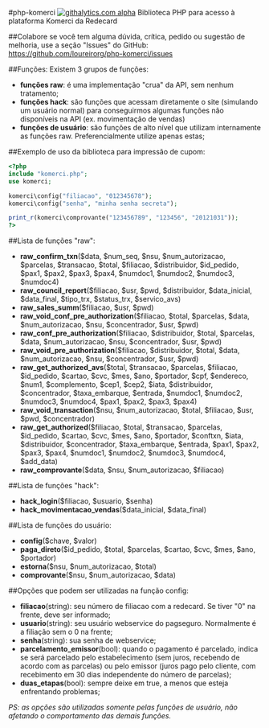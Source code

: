 #php-komerci
[![githalytics.com alpha](https://cruel-carlota.pagodabox.com/d27098cf2e9f554fc7fb6a8beb98b719 "githalytics.com")](http://githalytics.com/loureirorg/php-komerci)
Biblioteca PHP para acesso à plataforma Komerci da Redecard

##Colabore
se você tem alguma dúvida, crítica, pedido ou sugestão de melhoria, use a seção "Issues" do GitHub: https://github.com/loureirorg/php-komerci/issues

##Funções:
Existem 3 grupos de funções:
 * **funções raw**: é uma implementação "crua" da API, sem nenhum tratamento;
 * **funções hack**: são funções que acessam diretamente o site (simulando um usuário normal) para conseguirmos algumas funções não disponíveis na API (ex. movimentação de vendas)
 * **funções de usuário**: são funções de alto nível que utilizam internamente as funções raw. Preferencialmente utilize apenas estas;

##Exemplo de uso da biblioteca para impressão de cupom:
```php
<?php
include "komerci.php";
use komerci;

komerci\config("filiacao", "012345678");
komerci\config("senha", "minha senha secreta");

print_r(komerci\comprovante("123456789", "123456", "20121031"));
?>
```

##Lista de funções "raw":
  * **raw_confirm_txn**($data, $num_seq, $nsu, $num_autorizacao, 
      $parcelas, $transacao, $total, $filiacao, 
      $distribuidor, $id_pedido, $pax1, $pax2, 
      $pax3, $pax4, $numdoc1, $numdoc2, 
      $numdoc3, $numdoc4)
  * **raw_council_report**($filiacao, $usr, $pwd, $distribuidor, 
      $data_inicial, $data_final, $tipo_trx, $status_trx, 
      $servico_avs)
  * **raw_sales_summ**($filiacao, $usr, $pwd)
  * **raw_void_conf_pre_authorization**($filiacao, $total, $parcelas, 
      $data, $num_autorizacao, $nsu, $concentrador, 
      $usr, $pwd)
  * **raw_conf_pre_authorization**($filiacao, $distribuidor, $total, $parcelas, 
      $data, $num_autorizacao, $nsu, $concentrador, 
      $usr, $pwd)
  * **raw_void_pre_authorization**($filiacao, $distribuidor, $total, 
      $data, $num_autorizacao, $nsu, $concentrador, 
      $usr, $pwd)
  * **raw_get_authorized_avs**($total, $transacao, $parcelas, $filiacao,
      $id_pedido, $cartao, $cvc, $mes, 
      $ano, $portador, $cpf, $endereco, 
      $num1, $complemento, $cep1, $cep2, 
      $iata, $distribuidor, $concentrador, $taxa_embarque, 
      $entrada, $numdoc1, $numdoc2, $numdoc3, 
      $numdoc4, $pax1, $pax2, $pax3, 
      $pax4)
  * **raw_void_transaction**($nsu, $num_autorizacao, $total, $filiacao, $usr, $pwd, $concentrador)
  * **raw_get_authorized**($filiacao, $total, $transacao, $parcelas, $id_pedido, $cartao, $cvc, $mes, $ano, $portador, $conftxn, $iata, $distribuidor, $concentrador, $taxa_embarque, $entrada, $pax1, $pax2, $pax3, $pax4, $numdoc1, $numdoc2, $numdoc3, $numdoc4, $add_data)
  * **raw_comprovante**($data, $nsu, $num_autorizacao, $filiacao)

##Lista de funções "hack":
  * **hack_login**($filiacao, $usuario, $senha)
  * **hack_movimentacao_vendas**($data_inicial, $data_final)
  
##Lista de funções do usuário:
  * **config**($chave, $valor)
  * **paga_direto**($id_pedido, $total, $parcelas, $cartao, $cvc, $mes, $ano, $portador)
  * **estorna**($nsu, $num_autorizacao, $total)
  * **comprovante**($nsu, $num_autorizacao, $data)
  
##Opções que podem ser utilizadas na função config:
  * **filiacao**(string): seu número de filiacao com a redecard. Se tiver "0" na frente, deve ser informado;
  * **usuario**(string): seu usuário webservice do pagseguro. Normalmente é a filiação sem o 0 na frente;
  * **senha**(string): sua senha de webservice;
  * **parcelamento_emissor**(bool): quando o pagamento é parcelado, indica se será parcelado pelo estabelecimento (sem juros, recebendo de acordo com as parcelas) ou pelo emissor (juros pago pelo cliente, com recebimento em 30 dias independente do número de parcelas);
  * **duas_etapas**(bool): sempre deixe em true, a menos que esteja enfrentando problemas;
 
*PS: as opções são utilizadas somente pelas funções de usuário, não afetando o comportamento das demais funções.*
